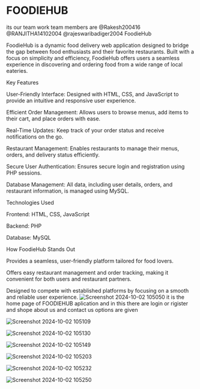 # FOODIEHUB
its our team work 
team members are
@Rakesh200416 
@RANJITHA14102004 
@rajeswaribadiger2004
FoodieHub

FoodieHub is a dynamic food delivery web application designed to bridge the gap between food enthusiasts and their favorite restaurants. Built with a focus on simplicity and efficiency, FoodieHub offers users a seamless experience in discovering and ordering food from a wide range of local eateries.

Key Features

User-Friendly Interface: Designed with HTML, CSS, and JavaScript to provide an intuitive and responsive user experience.

Efficient Order Management: Allows users to browse menus, add items to their cart, and place orders with ease.

Real-Time Updates: Keep track of your order status and receive notifications on the go.

Restaurant Management: Enables restaurants to manage their menus, orders, and delivery status efficiently.

Secure User Authentication: Ensures secure login and registration using PHP sessions.

Database Management: All data, including user details, orders, and restaurant information, is managed using MySQL.


Technologies Used

Frontend: HTML, CSS, JavaScript

Backend: PHP

Database: MySQL


How FoodieHub Stands Out

Provides a seamless, user-friendly platform tailored for food lovers.

Offers easy restaurant management and order tracking, making it convenient for both users and restaurant partners.

Designed to compete with established platforms by focusing on a smooth and reliable user experience.
![Screenshot 2024-10-02 105050](https://github.com/user-attachments/assets/01a0a7cc-adaa-4fb3-ac63-ca0867c6f7ab)
it is the home page of FOODIEHUB aplication and in this there are login or rigister and shope about us and contact us options are given

![Screenshot 2024-10-02 105109](https://github.com/user-attachments/assets/b280b286-af65-410e-b8bb-f21654525461)



![Screenshot 2024-10-02 105130](https://github.com/user-attachments/assets/a83a9fcd-73ad-43f3-b913-e77744bd6b3b)


![Screenshot 2024-10-02 105149](https://github.com/user-attachments/assets/5ab17cdf-9700-4f9e-9c6e-8a58c56150ea)



![Screenshot 2024-10-02 105203](https://github.com/user-attachments/assets/0ff7ac1e-9c36-413f-a689-cad98bea9714)



![Screenshot 2024-10-02 105232](https://github.com/user-attachments/assets/3b82e76e-e592-4b26-b6a3-0fdef95a9e0c)



![Screenshot 2024-10-02 105250](https://github.com/user-attachments/assets/321d5ed4-9d24-4349-a65b-64aba1bf76ef)
